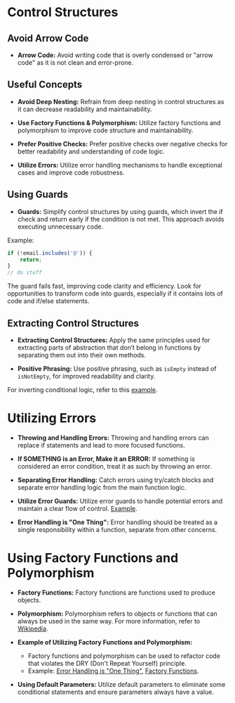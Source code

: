 # Control Structures

## Avoid Arrow Code

- **Arrow Code:** Avoid writing code that is overly condensed or "arrow code" as it is not clean and error-prone.

## Useful Concepts

- **Avoid Deep Nesting:** Refrain from deep nesting in control structures as it can decrease readability and maintainability.

- **Use Factory Functions & Polymorphism:** Utilize factory functions and polymorphism to improve code structure and maintainability.

- **Prefer Positive Checks:** Prefer positive checks over negative checks for better readability and understanding of code logic.

- **Utilize Errors:** Utilize error handling mechanisms to handle exceptional cases and improve code robustness.

## Using Guards

- **Guards:** Simplify control structures by using guards, which invert the if check and return early if the condition is not met. This approach avoids executing unnecessary code.

Example:
```javascript
if (!email.includes('@')) { 
    return;
}
// do stuff
```
The guard fails fast, improving code clarity and efficiency. Look for opportunities to transform code into guards, especially if it contains lots of code and if/else statements.

## Extracting Control Structures

- **Extracting Control Structures:** Apply the same principles used for extracting parts of abstraction that don’t belong in functions by separating them out into their own methods.

- **Positive Phrasing:** Use positive phrasing, such as `isEmpty` instead of `isNotEmpty`, for improved readability and clarity.

For inverting conditional logic, refer to this [example](https://github.com/academind/clean-code-course-code/tree/control-06-inverting-logic).


# Utilizing Errors

- **Throwing and Handling Errors:** Throwing and handling errors can replace if statements and lead to more focused functions.

- **If SOMETHING is an Error, Make it an ERROR:** If something is considered an error condition, treat it as such by throwing an error.

- **Separating Error Handling:** Catch errors using try/catch blocks and separate error handling logic from the main function logic. 

- **Utilize Error Guards:** Utilize error guards to handle potential errors and maintain a clear flow of control. [Example](https://github.com/academind/clean-code-course-code/blob/control-07-creating-error-guards/use-errors.js#L70-L79).

- **Error Handling is "One Thing":** Error handling should be treated as a single responsibility within a function, separate from other concerns.

# Using Factory Functions and Polymorphism

- **Factory Functions:** Factory functions are functions used to produce objects.

- **Polymorphism:** Polymorphism refers to objects or functions that can always be used in the same way. For more information, refer to [Wikipedia](https://en.wikipedia.org/wiki/Polymorphism_(computer_science)).

- **Example of Utilizing Factory Functions and Polymorphism:**
  - Factory functions and polymorphism can be used to refactor code that violates the DRY (Don't Repeat Yourself) principle. 
  - Example: [Error Handling is "One Thing"](https://github.com/academind/clean-code-course-code/blob/control-09-error-handling-is-one-thing/error-handling-is-one-thing.js#L96-L146), [Factory Functions](https://github.com/academind/clean-code-course-code/blob/control-10-factory-functions/factory-functions.js#L105-L121).

- **Using Default Parameters:** Utilize default parameters to eliminate some conditional statements and ensure parameters always have a value.
